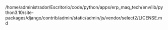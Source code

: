 /home/administrador/Escritorio/code/python/apps/erp_maq_tech/env/lib/python3.10/site-packages/django/contrib/admin/static/admin/js/vendor/select2/LICENSE.md